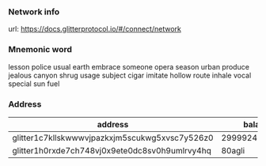 ### Network info
url: https://docs.glitterprotocol.io/#/connect/network

### Mnemonic word
lesson police usual earth embrace someone opera season urban produce jealous canyon shrug usage subject cigar imitate hollow route inhale vocal special sun fuel

### Address

|address                                       |balance           |role   |
|----------------------------------------------|------------------|-------|
|glitter1c7kllskwwwvjpazkxjm5scukwg5xvsc7y526z0|299992464704agli |admin  |
|glitter1h0rxde7ch748vj0x9ete0dc8sv0h9umlrvy4hq|80agli           |writer |

